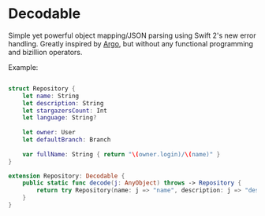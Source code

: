 # Decodable
Simple yet powerful object mapping/JSON parsing using Swift 2's new error handling. Greatly inspired by [Argo](http://github.com/thoughtbot/Argo), but without any functional programming and bizillion operators.

Example:

```swift

struct Repository {
    let name: String
    let description: String
    let stargazersCount: Int
    let language: String?
    
    let owner: User
    let defaultBranch: Branch
    
    var fullName: String { return "\(owner.login)/\(name)" }
}

extension Repository: Decodable {
    public static func decode(j: AnyObject) throws -> Repository {
        return try Repository(name: j => "name", description: j => "description", stargazersCount: j => "stargazers_count", language: j => "language", owner: j => "owner", defaultBranch: j => "default_branch")
    }
}


```
